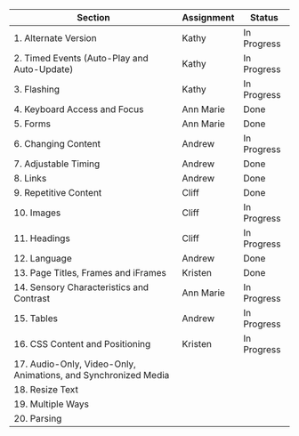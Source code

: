 | Section | Assignment | Status |
|---------|------------|--------|
| 1. Alternate Version | Kathy | In Progress |
| 2. Timed Events (Auto-Play and Auto-Update) | Kathy | In Progress |
| 3. Flashing | Kathy | In Progress |
| 4. Keyboard Access and Focus | Ann Marie | Done |
| 5. Forms | Ann Marie | Done |
| 6. Changing Content | Andrew | In Progress |
| 7. Adjustable Timing | Andrew | Done |
| 8. Links | Andrew | Done |
| 9. Repetitive Content | Cliff | Done |
| 10. Images | Cliff | In Progress |
| 11. Headings | Cliff | In Progress |
| 12. Language | Andrew | Done |
| 13. Page Titles, Frames and iFrames | Kristen | Done |
| 14. Sensory Characteristics and Contrast | Ann Marie | In Progress |
| 15. Tables | Andrew | In Progress |
| 16. CSS Content and Positioning | Kristen | In Progress |
| 17. Audio-Only, Video-Only, Animations, and Synchronized Media |  |  |
| 18. Resize Text |  |  |
| 19. Multiple Ways |  |  |
| 20. Parsing |  |  |
